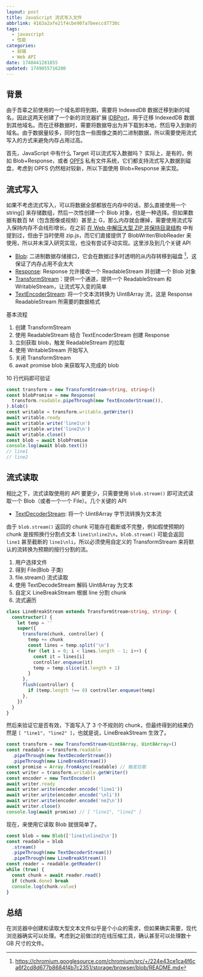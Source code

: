 ```yaml
---
layout: post
title: JavaScript 流式写入文件
abbrlink: 4163a2afe21f4cbe907a7beeccd7730c
tags:
  - javascript
  - 性能
categories:
  - 前端
  - Web API
date: 1748441281855
updated: 1749055716200
---
```


## 背景

由于吾辈之前使用的一个域名即将到期，需要将 IndexedDB 数据迁移到新的域名，因此这两天创建了一个新的浏览器扩展 [IDBPort](https://rxliuli.com/project/idbport/)，用于迁移 IndexedDB 数据到其他域名。而在迁移数据时，需要将数据导出为并下载到本地，然后导入到新的域名。由于数据量较多，同时包含一些图像之类的二进制数据，所以需要使用流式写入的方式来避免内存占用过高。

首先，JavaScript 中有什么 Target 可以流式写入数据吗？
实际上，是有的，例如 Blob+Response，或者 [OPFS](https://developer.mozilla.org/docs/Web/API/File_System_API/Origin_private_file_system) 私有文件系统，它们都支持流式写入数据到磁盘，考虑到 OPFS 仍然相对较新，所以下面使用 Blob+Response 来实现。

## 流式写入

如果不考虑流式写入，可以将数据全部都放在内存中的话，那么直接使用一个 string\[] 来存储数组，然后一次性创建一个 Blob 对象，也是一种选择。但如果数据有数百 M（包含图像或视频）甚至上 G，那么内存就会爆掉，需要使用流式写入保持内存不会线形增长。在之前 [在 Web 中解压大型 ZIP 并保持目录结构](/p/7b8a2da0ca00490cb79b6574b5b8744e) 中有提到过，但由于当时使用 zip.js，而它们直接提供了 BlobWriter/BlobReader 来使用，所以并未深入研究实现，也没有尝试手动实现。这里涉及到几个关键 API

- [Blob](https://developer.mozilla.org/docs/Web/API/Blob): 二进制数据存储接口，它会在数据过多时透明的从内存转移到磁盘 [^1]，这保证了内存占用不会太大
- [Response](https://developer.mozilla.org/docs/Web/API/Response): Response 允许接收一个 ReadableStream 并创建一个 Blob 对象
- [TransformStream](https://developer.mozilla.org/docs/Web/API/TransformStream)：提供一个通道，提供一个 ReadableStream 和 WritableStream，让流式写入变的简单
- [TextEncoderStream](https://developer.mozilla.org/docs/Web/API/TextEncoderStream): 将一个文本流转换为 Uint8Array 流，这是 Response ReadableStream 所需要的数据格式

[^1]: <https://chromium.googlesource.com/chromium/src/+/224e43ce1ca4f6ca6f2cd8d677b8684f4b7c2351/storage/browser/blob/README.md>

基本流程

1. 创建 TransformStream
2. 使用 ReadableStream 结合 TextEncoderStream 创建 Response
3. 立刻获取 blob，触发 ReadableStream 的拉取
4. 使用 WritableStream 开始写入
5. 关闭 TransformStream
6. await promise blob 来获取写入完成的 blob

10 行代码即可验证

```ts
const transform = new TransformStream<string, string>()
const blobPromise = new Response(
  transform.readable.pipeThrough(new TextEncoderStream()),
).blob()
const writable = transform.writable.getWriter()
await writable.ready
await writable.write('line1\n')
await writable.write('line2\n')
await writable.close()
const blob = await blobPromise
console.log(await blob.text())
// line1
// line2
```

## 流式读取

相比之下，流式读取使用的 API 要更少，只需要使用 `blob.stream()` 即可流式读取一个 Blob（或者一个一个 File）。几个关键的 API

- [TextDecoderStream](https://developer.mozilla.org/docs/Web/API/TextDecoderStream): 将一个 Uint8Array 字节流转换为文本流

由于 `blob.stream()` 返回的 chunk 可能存在截断或不完整，例如假使预期的 chunk 是按照换行分割点文本 `line1\nline2\n`，`blob.stream()` 可能会返回 `line1` 甚至截断的 `line1\nli`，所以必须使用自定义的 TransformStream 来将默认的流转换为预期的按行分割的流。

1. 用户选择文件
2. 得到 File(Blob 子类)
3. file.stream() 流式读取
4. 使用 TextDecodeStream 解码 Uint8Array 为文本
5. 自定义 LineBreakStream 根据 line 分割 chunk
6. 流式遍历

```ts
class LineBreakStream extends TransformStream<string, string> {
  constructor() {
    let temp = ''
    super({
      transform(chunk, controller) {
        temp += chunk
        const lines = temp.split('\n')
        for (let i = 0; i < lines.length - 1; i++) {
          const it = lines[i]
          controller.enqueue(it)
          temp = temp.slice(it.length + 1)
        }
      },
      flush(controller) {
        if (temp.length !== 0) controller.enqueue(temp)
      },
    })
  }
}
```

然后来验证它是否有效，下面写入了 3 个不规则的 chunk，但最终得到的结果仍然是 `[ "line1", "line2" ]`，也就是说，LineBreakStream 生效了。

```ts
const transform = new TransformStream<Uint8Array, Uint8Array>()
const readable = transform.readable
  .pipeThrough(new TextDecoderStream())
  .pipeThrough(new LineBreakStream())
const promise = Array.fromAsync(readable) // 触发拉取
const writer = transform.writable.getWriter()
const encoder = new TextEncoder()
await writer.ready
await writer.write(encoder.encode('line1'))
await writer.write(encoder.encode('\nli'))
await writer.write(encoder.encode('ne2\n'))
await writer.close()
console.log(await promise) // [ "line1", "line2" ]
```

现在，来使用它读取 Blob 就很简单了。

```ts
const blob = new Blob(['line1\nline2\n'])
const readable = blob
  .stream()
  .pipeThrough(new TextDecoderStream())
  .pipeThrough(new LineBreakStream())
const reader = readable.getReader()
while (true) {
  const chunk = await reader.read()
  if (chunk.done) break
  console.log(chunk.value)
}
```

## 总结

在浏览器中创建和读取大型文本文件似乎是个小众的需求，但如果确实需要，现代浏览器确实可以处理。考虑到之前做过的在线压缩工具，确认甚至可以处理数十 GB 尺寸的文件。
